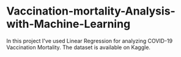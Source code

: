 # Vaccination-mortality-Analysis-with-Machine-Learning

In this project I've used Linear Regression for analyzing COVID-19 Vaccination Mortality. The dataset is available on Kaggle.
